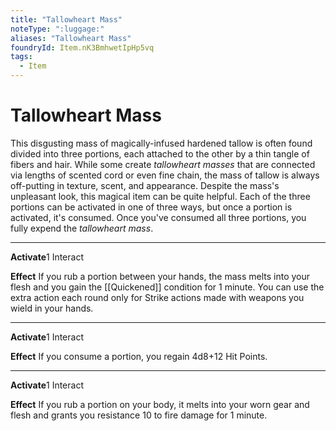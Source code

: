 ```yaml
---
title: "Tallowheart Mass"
noteType: ":luggage:"
aliases: "Tallowheart Mass"
foundryId: Item.nK3BmhwetIpHp5vq
tags:
  - Item
---
```


# Tallowheart Mass

This disgusting mass of magically-infused hardened tallow is often found divided into three portions, each attached to the other by a thin tangle of fibers and hair. While some create _tallowheart masses_ that are connected via lengths of scented cord or even fine chain, the mass of tallow is always off-putting in texture, scent, and appearance. Despite the mass's unpleasant look, this magical item can be quite helpful. Each of the three portions can be activated in one of three ways, but once a portion is activated, it's consumed. Once you've consumed all three portions, you fully expend the _tallowheart mass_.

* * *

**Activate**1 Interact

**Effect** If you rub a portion between your hands, the mass melts into your flesh and you gain the [[Quickened]] condition for 1 minute. You can use the extra action each round only for Strike actions made with weapons you wield in your hands.

* * *

**Activate**1 Interact

**Effect** If you consume a portion, you regain 4d8+12 Hit Points.

* * *

**Activate**1 Interact

**Effect** If you rub a portion on your body, it melts into your worn gear and flesh and grants you resistance 10 to fire damage for 1 minute.


